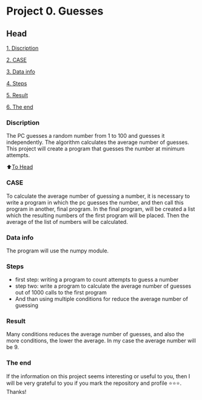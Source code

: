 # Project 0. Guesses

## Head
[1. Discription](https://github.com/Rozenheart/Guess_the_number/tree/mainn/Guess/project_0/README.md#Discription)

[2. CASE](https://github.com/Rozenheart/Guess_the_number/tree/mainn/Guess/project_0/README.md#CASE)

[3. Data info](https://github.com/Rozenheart/Guess_the_number/tree/mainn/Guess/project_0/README.md#Data-info)

[4. Steps](https://github.com/Rozenheart/Guess_the_number/tree/mainn/Guess/project_0/README.md#Steps)

[5. Result](https://github.com/Rozenheart/Guess_the_number/tree/mainn/Guess/project_0/README.md#Result)

[6. The end](https://github.com/Rozenheart/Guess_the_number/tree/mainn/Guess/project_0/README.md#The-end)


### Discription

The PC guesses a random number from 1 to 100 and guesses it independently. The algorithm calculates the average number of guesses. This project will create a program that guesses the number at minimum attempts.

:arrow_up:[To Head](https://github.com/Rozenheart/Guess_the_number/tree/mainn/Guess/project_0/README.md#Head)

### CASE
To calculate the average number of guessing a number, it is necessary to write a program in which the pc guesses the number, and then call this program in another, final program. In the final program, will be created a list which the resulting numbers of the first program will be placed. Then the average of the list of numbers will be calculated.
### Data info
The program will use the numpy module.
### Steps
* first step: writing a program to count attempts to guess a number
* step two: write a program to calculate the average number of guesses out of 1000 calls to the first program
* And than using multiple conditions for reduce the average number of guessing
### Result
Many conditions reduces the average number of guesses, and also the more conditions, the lower the average. In my case the average number will be 9.
### The end
If the information on this project seems interesting or useful to you, then I will be very grateful to you if you mark the repository and profile ⭐️⭐️⭐️. Thanks!
